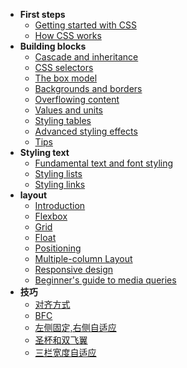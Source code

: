 - **First steps**
  - [Getting started with CSS](FrontEnd/CSS/Getting_started_with_CSS.md)
  - [How CSS works](FrontEnd/CSS/How_CSS_works.md)
- **Building blocks**
  - [Cascade and inheritance](FrontEnd/CSS/Cascade_and_inheritance.md)
  - [CSS selectors](FrontEnd/CSS/CSS_selectors.md)
  - [The box model](FrontEnd/CSS/The_box_model.md)
  - [Backgrounds and borders](FrontEnd/CSS/Backgrounds_and_borders.md)
  - [Overflowing content](FrontEnd/CSS/Overflowing_content.md)
  - [Values and units](FrontEnd/CSS/Values_and_units.md)
  - [Styling tables](FrontEnd/CSS/Styling_tables.md)
  - [Advanced styling effects](FrontEnd/CSS/Advanced_styling_effects.md)
  - [Tips](FrontEnd/CSS/Tips.md)
- **Styling text**
  - [Fundamental text and font styling](FrontEnd/CSS/Fundamental_text_and_font_styling.md)
  - [Styling lists](FrontEnd/CSS/Styling_lists.md)
  - [Styling links](FrontEnd/CSS/Styling_links.md)
- **layout**
  - [Introduction](FrontEnd/CSS/Introduction.md)
  - [Flexbox](FrontEnd/CSS/Flexbox.md)
  - [Grid](FrontEnd/CSS/Grid.md)
  - [Float](FrontEnd/CSS/Float.md)
  - [Positioning](FrontEnd/CSS/Positioning.md)
  - [Multiple-column Layout](FrontEnd/CSS/Multiple-column_Layout.md)
  - [Responsive design](FrontEnd/CSS/Responsive_design.md)
  - [Beginner's guide to media queries](FrontEnd/CSS/Beginner's_guide_to_media_queries.md)
- **技巧**
  - [对齐方式](FrontEnd/CSS/对齐方式.md)
  - [BFC](FrontEnd/CSS/BFC.md)
  - [左侧固定,右侧自适应](FrontEnd/CSS/左侧固定,右侧自适应.md)
  - [圣杯和双飞翼](FrontEnd/CSS/圣杯和双飞翼.md)
  - [三栏宽度自适应](FrontEnd/CSS/三栏宽度自适应.md)
